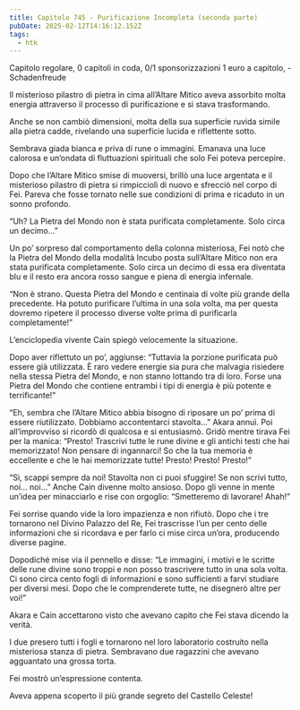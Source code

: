 ```yaml
---
title: Capitolo 745 - Purificazione Incompleta (seconda parte)
pubDate: 2025-02-12T14:16:12.152Z
tags:
  - htk
---
```



Capitolo regolare,
0 capitoli in coda,
0/1 sponsorizzazioni 1 euro a capitolo,
-Schadenfreude

Il misterioso pilastro di pietra in cima all’Altare Mitico aveva assorbito molta energia attraverso il processo di purificazione e si stava trasformando.

Anche se non cambiò dimensioni, molta della sua superficie ruvida simile alla pietra cadde, rivelando una superficie lucida e riflettente sotto.

Sembrava giada bianca e priva di rune o immagini. Emanava una luce calorosa e un’ondata di fluttuazioni spirituali che solo Fei poteva percepire.

Dopo che l’Altare Mitico smise di muoversi, brillò una luce argentata e il misterioso pilastro di pietra si rimpicciolì di nuovo e sfrecciò nel corpo di Fei. Pareva che fosse tornato nelle sue condizioni di prima e ricaduto in un sonno profondo.

“Uh? La Pietra del Mondo non è stata purificata completamente. Solo circa un decimo…”

Un po’ sorpreso dal comportamento della colonna misteriosa, Fei notò che la Pietra del Mondo della modalità Incubo posta sull’Altare Mitico non era stata purificata completamente. Solo circa un decimo di essa era diventata blu e il resto era ancora rosso sangue e piena di energia infernale.

“Non è strano. Questa Pietra del Mondo e centinaia di volte più grande della precedente. Ha potuto purificare l’ultima in una sola volta, ma per questa dovremo ripetere il processo diverse volte prima di purificarla completamente!”

L’enciclopedia vivente Cain spiegò velocemente la situazione.

Dopo aver riflettuto un po’, aggiunse: “Tuttavia la porzione purificata può essere già utilizzata. È raro vedere energie sia pura che malvagia risiedere nella stessa Pietra del Mondo, e non stanno lottando tra di loro. Forse una Pietra del Mondo che contiene entrambi i tipi di energia è più potente e terrificante!”

“Eh, sembra che l’Altare Mitico abbia bisogno di riposare un po’ prima di essere riutilizzato. Dobbiamo accontentarci stavolta…” Akara annuì. Poi all’improvviso si ricordò di qualcosa e si entusiasmò. Gridò mentre tirava Fei per la manica: “Presto! Trascrivi tutte le rune divine e gli antichi testi che hai memorizzato! Non pensare di ingannarci! So che la tua memoria è eccellente e che le hai memorizzate tutte! Presto! Presto! Presto!”

“Sì, scappi sempre da noi! Stavolta non ci puoi sfuggire! Se non scrivi tutto, noi… noi…” Anche Cain divenne molto ansioso. Dopo gli venne in mente un’idea per minacciarlo e rise con orgoglio: “Smetteremo di lavorare! Ahah!”

Fei sorrise quando vide la loro impazienza e non rifiutò. Dopo che i tre tornarono nel Divino Palazzo del Re, Fei trascrisse l’un per cento delle informazioni che si ricordava e per farlo ci mise circa un’ora, producendo diverse pagine.

Dopodiché mise via il pennello e disse: “Le immagini, i motivi e le scritte delle rune divine sono troppi e non posso trascrivere tutto in una sola volta. Ci sono circa cento fogli di informazioni e sono sufficienti a farvi studiare per diversi mesi. Dopo che le comprenderete tutte, ne disegnerò altre per voi!”

Akara e Cain accettarono visto che avevano capito che Fei stava dicendo la verità.

I due presero tutti i fogli e tornarono nel loro laboratorio costruito nella misteriosa stanza di pietra. Sembravano due ragazzini che avevano agguantato una grossa torta.

Fei mostrò un’espressione contenta.

Aveva appena scoperto il più grande segreto del Castello Celeste!
